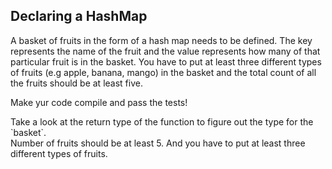 ## Declaring a HashMap

A basket of fruits in the form of a hash map needs to be defined.
The key represents the name of the fruit and the value represents
how many of that particular fruit is in the basket. You have to put
at least three different types of fruits (e.g apple, banana, mango)
in the basket and the total count of all the fruits should be at
least five.

Make yur code compile and pass the tests!

<div class="hint"> Take a look at the return type of the function to figure out
  the type for the `basket`.</div></li>

<div class="hint">Number of fruits should be at least 5. And you have to put
  at least three different types of fruits.</div></li>
